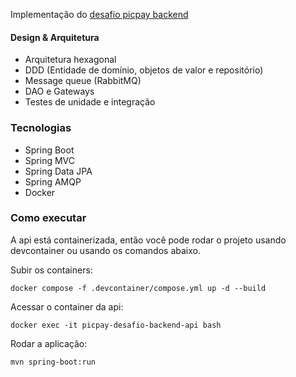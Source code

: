 Implementação do [desafio picpay backend](https://github.com/PicPay/picpay-desafio-backend)

#### Design & Arquitetura
- Arquitetura hexagonal
- DDD (Entidade de domínio, objetos de valor e repositório)
- Message queue (RabbitMQ)
- DAO e Gateways
- Testes de unidade e integração

### Tecnologias
- Spring Boot
- Spring MVC
- Spring Data JPA
- Spring AMQP
- Docker


### Como executar

A api está containerizada, então você pode rodar o projeto usando devcontainer ou usando os comandos abaixo.

Subir os containers:
```
docker compose -f .devcontainer/compose.yml up -d --build
```

Acessar o container da api:
```
docker exec -it picpay-desafio-backend-api bash
```

Rodar a aplicação:
```
mvn spring-boot:run
```
